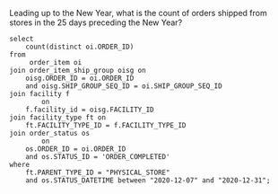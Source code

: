 Leading up to the New Year, what is the count of orders shipped from stores in the 25 days preceding the New Year?
```
select
	count(distinct oi.ORDER_ID)
from
	 order_item oi
join order_item_ship_group oisg on
	oisg.ORDER_ID = oi.ORDER_ID
	and oisg.SHIP_GROUP_SEQ_ID = oi.SHIP_GROUP_SEQ_ID
join facility f
		on
	f.facility_id = oisg.FACILITY_ID
join facility_type ft on
	ft.FACILITY_TYPE_ID = f.FACILITY_TYPE_ID
join order_status os
		on
	os.ORDER_ID = oi.ORDER_ID
	and os.STATUS_ID = 'ORDER_COMPLETED'
where
	ft.PARENT_TYPE_ID = "PHYSICAL_STORE"
	and os.STATUS_DATETIME between "2020-12-07" and "2020-12-31";
```

